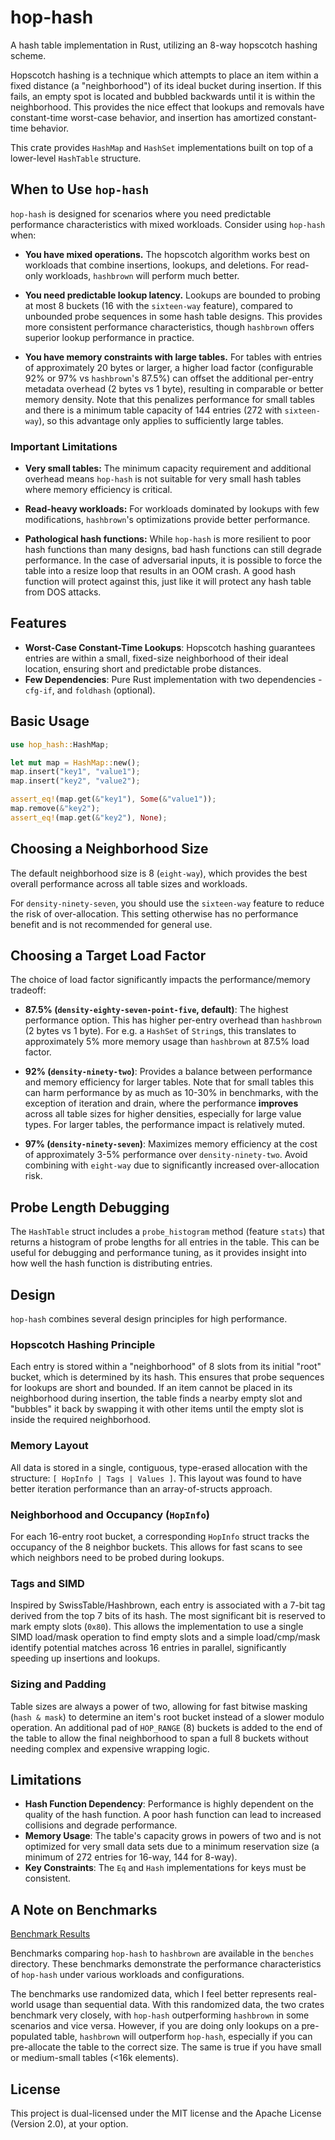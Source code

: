 # hop-hash

A hash table implementation in Rust, utilizing an 8-way hopscotch hashing scheme.

Hopscotch hashing is a technique which attempts to place an item within a fixed distance (a
"neighborhood") of its ideal bucket during insertion. If this fails, an empty spot is located and
bubbled backwards until it is within the neighborhood. This provides the nice effect that lookups
and removals have constant-time worst-case behavior, and insertion has amortized constant-time
behavior.

This crate provides `HashMap` and `HashSet` implementations built on top of a lower-level
`HashTable` structure.

## When to Use `hop-hash`

`hop-hash` is designed for scenarios where you need predictable performance characteristics with
mixed workloads. Consider using `hop-hash` when:

- **You have mixed operations.** The hopscotch algorithm works best on workloads that combine
  insertions, lookups, and deletions. For read-only workloads, `hashbrown` will perform much better.

- **You need predictable lookup latency.** Lookups are bounded to probing at most 8 buckets (16 with
  the `sixteen-way` feature), compared to unbounded probe sequences in some hash table designs. This
  provides more consistent performance characteristics, though `hashbrown` offers superior lookup
  performance in practice.

- **You have memory constraints with large tables.** For tables with entries of approximately 20
  bytes or larger, a higher load factor (configurable 92% or 97% vs `hashbrown`'s 87.5%) can offset
  the additional per-entry metadata overhead (2 bytes vs 1 byte), resulting in comparable or better
  memory density. Note that this penalizes performance for small tables and there is a minimum table
  capacity of 144 entries (272 with `sixteen-way`), so this advantage only applies to sufficiently
  large tables.

### Important Limitations

- **Very small tables:** The minimum capacity requirement and additional overhead means `hop-hash` is not
  suitable for very small hash tables where memory efficiency is critical.

- **Read-heavy workloads:** For workloads dominated by lookups with few modifications, `hashbrown`'s
  optimizations provide better performance.

- **Pathological hash functions:** While `hop-hash` is more resilient to poor hash functions than
  many designs, bad hash functions can still degrade performance. In the case of adversarial inputs,
  it is possible to force the table into a resize loop that results in an OOM crash. A good hash
  function will protect against this, just like it will protect any hash table from DOS attacks.

## Features

- **Worst-Case Constant-Time Lookups**: Hopscotch hashing guarantees entries are within a small,
  fixed-size neighborhood of their ideal location, ensuring short and predictable probe distances.
- **Few Dependencies**: Pure Rust implementation with two dependencies - `cfg-if`, and `foldhash`
  (optional).

## Basic Usage
```rust
use hop_hash::HashMap;

let mut map = HashMap::new();
map.insert("key1", "value1");
map.insert("key2", "value2");

assert_eq!(map.get(&"key1"), Some(&"value1"));
map.remove(&"key2");
assert_eq!(map.get(&"key2"), None);
```

## Choosing a Neighborhood Size
The default neighborhood size is 8 (`eight-way`), which provides the best overall performance across
all table sizes and workloads.

For `density-ninety-seven`, you should use the `sixteen-way` feature to reduce the risk of
over-allocation. This setting otherwise has no performance benefit and is not recommended for
general use.

## Choosing a Target Load Factor

The choice of load factor significantly impacts the performance/memory tradeoff:

- **87.5% (`density-eighty-seven-point-five`, default)**: The highest performance option. This has
  higher per-entry overhead than `hashbrown` (2 bytes vs 1 byte). For e.g. a `HashSet` of `String`s,
  this translates to approximately 5% more memory usage than `hashbrown` at 87.5% load factor.

- **92% (`density-ninety-two`)**: Provides a balance between performance and memory efficiency for
  larger tables. Note that for small tables this can harm performance by as much as 10-30% in
  benchmarks, with the exception of iteration and drain, where the performance **improves** across
  all table sizes for higher densities, especially for large value types. For larger tables, the
  performance impact is relatively muted.

- **97% (`density-ninety-seven`)**: Maximizes memory efficiency at the cost of approximately 3-5%
  performance over `density-ninety-two`. Avoid combining with `eight-way` due to significantly
  increased over-allocation risk.

## Probe Length Debugging
The `HashTable` struct includes a `probe_histogram` method (feature `stats`) that returns a
histogram of probe lengths for all entries in the table. This can be useful for debugging and
performance tuning, as it provides insight into how well the hash function is distributing entries.

## Design

`hop-hash` combines several design principles for high performance.

### Hopscotch Hashing Principle
Each entry is stored within a "neighborhood" of 8 slots from its initial "root" bucket, which is
determined by its hash. This ensures that probe sequences for lookups are short and bounded. If an
item cannot be placed in its neighborhood during insertion, the table finds a nearby empty slot and
"bubbles" it back by swapping it with other items until the empty slot is inside the required
neighborhood.

### Memory Layout
All data is stored in a single, contiguous, type-erased allocation with the structure:
`[ HopInfo | Tags | Values ]`. This layout was found to have better iteration performance than an
array-of-structs approach.

### Neighborhood and Occupancy (`HopInfo`)
For each 16-entry root bucket, a corresponding `HopInfo` struct tracks the occupancy of the 8
neighbor buckets. This allows for fast scans to see which neighbors need to be probed during
lookups.

### Tags and SIMD
Inspired by SwissTable/Hashbrown, each entry is associated with a 7-bit tag derived from the top 7
bits of its hash. The most significant bit is reserved to mark empty slots (`0x80`). This allows the
implementation to use a single SIMD load/mask operation to find empty slots and a simple
load/cmp/mask identify potential matches across 16 entries in parallel, significantly speeding up
insertions and lookups.

### Sizing and Padding
Table sizes are always a power of two, allowing for fast bitwise masking (`hash & mask`) to
determine an item's root bucket instead of a slower modulo operation. An additional pad of
`HOP_RANGE` (8) buckets is added to the end of the table to allow the final neighborhood to span a
full 8 buckets without needing complex and expensive wrapping logic.

## Limitations

- **Hash Function Dependency**: Performance is highly dependent on the quality of the hash function.
  A poor hash function can lead to increased collisions and degrade performance.
- **Memory Usage**: The table's capacity grows in powers of two and is not optimized for very small
  data sets due to a minimum reservation size (a minimum of 272 entries for 16-way, 144 for 8-way).
- **Key Constraints**: The `Eq` and `Hash` implementations for keys must be consistent.

## A Note on Benchmarks

[Benchmark Results](benches/README.md)

Benchmarks comparing `hop-hash` to `hashbrown` are available in the `benches` directory. These
benchmarks demonstrate the performance characteristics of `hop-hash` under various workloads and
configurations.

The benchmarks use randomized data, which I feel better represents real-world usage than sequential
data. With this randomized data, the two crates benchmark very closely, with `hop-hash`
outperforming `hashbrown` in some scenarios and vice versa. However, if you are doing only lookups
on a pre-populated table, `hashbrown` will outperform `hop-hash`, especially if you can pre-allocate
the table to the correct size. The same is true if you have small or medium-small tables (<16k
elements).

## License

This project is dual-licensed under the MIT license and the Apache License (Version 2.0), at your
option.
